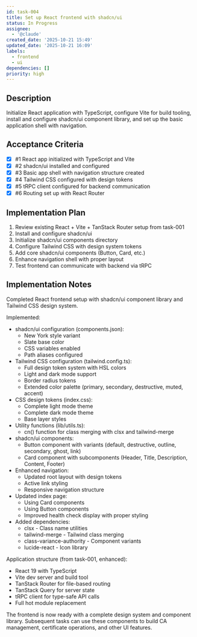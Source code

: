 ```yaml
---
id: task-004
title: Set up React frontend with shadcn/ui
status: In Progress
assignee:
  - '@claude'
created_date: '2025-10-21 15:49'
updated_date: '2025-10-21 16:09'
labels:
  - frontend
  - ui
dependencies: []
priority: high
---
```


## Description

<!-- SECTION:DESCRIPTION:BEGIN -->
Initialize React application with TypeScript, configure Vite for build tooling, install and configure shadcn/ui component library, and set up the basic application shell with navigation.
<!-- SECTION:DESCRIPTION:END -->

## Acceptance Criteria
<!-- AC:BEGIN -->
- [x] #1 React app initialized with TypeScript and Vite
- [x] #2 shadcn/ui installed and configured
- [x] #3 Basic app shell with navigation structure created
- [x] #4 Tailwind CSS configured with design tokens
- [x] #5 tRPC client configured for backend communication
- [x] #6 Routing set up with React Router
<!-- AC:END -->

## Implementation Plan

<!-- SECTION:PLAN:BEGIN -->
1. Review existing React + Vite + TanStack Router setup from task-001
2. Install and configure shadcn/ui
3. Initialize shadcn/ui components directory
4. Configure Tailwind CSS with design system tokens
5. Add core shadcn/ui components (Button, Card, etc.)
6. Enhance navigation shell with proper layout
7. Test frontend can communicate with backend via tRPC
<!-- SECTION:PLAN:END -->

## Implementation Notes

<!-- SECTION:NOTES:BEGIN -->
Completed React frontend setup with shadcn/ui component library and Tailwind CSS design system.

Implemented:
- shadcn/ui configuration (components.json):
  * New York style variant
  * Slate base color
  * CSS variables enabled
  * Path aliases configured
- Tailwind CSS configuration (tailwind.config.ts):
  * Full design token system with HSL colors
  * Light and dark mode support
  * Border radius tokens
  * Extended color palette (primary, secondary, destructive, muted, accent)
- CSS design tokens (index.css):
  * Complete light mode theme
  * Complete dark mode theme
  * Base layer styles
- Utility functions (lib/utils.ts):
  * cn() function for class merging with clsx and tailwind-merge
- shadcn/ui components:
  * Button component with variants (default, destructive, outline, secondary, ghost, link)
  * Card component with subcomponents (Header, Title, Description, Content, Footer)
- Enhanced navigation:
  * Updated root layout with design tokens
  * Active link styling
  * Responsive navigation structure
- Updated index page:
  * Using Card components
  * Using Button components
  * Improved health check display with proper styling
- Added dependencies:
  * clsx - Class name utilities
  * tailwind-merge - Tailwind class merging
  * class-variance-authority - Component variants
  * lucide-react - Icon library

Application structure (from task-001, enhanced):
- React 19 with TypeScript
- Vite dev server and build tool
- TanStack Router for file-based routing
- TanStack Query for server state
- tRPC client for type-safe API calls
- Full hot module replacement

The frontend is now ready with a complete design system and component library. Subsequent tasks can use these components to build CA management, certificate operations, and other UI features.
<!-- SECTION:NOTES:END -->
